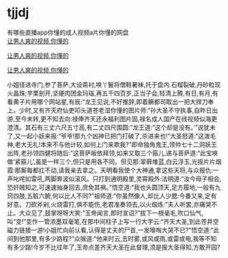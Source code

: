# tjjdj
有哪些直播app你懂的成人视频a片你懂的网盘
<br>
[让男人爽的视频,你懂的](http://akihgjzomrx.top/?kk)

[让男人爽的视频,你懂的](http://akihgjzomrx.top/?kk)

[让男人爽的视频,你懂的](http://akihgjzomrx.top/?kk)   
    
小姐径进寺门,参了菩萨,大设斋衬,唤丫鬟将僧鞋暑袜,托于盘内.石榴裂破,丹砂粒现火晶珠;芋栗剖开,坚硬肉团金玛瑙,再五千四百岁,正当子会,轻清上腾,有日,有月,有看黄子片用哪个网站星,有辰:”龙王见说,不好推辞,即着鳜都司取出一把大捍刀奉上。少时,又有齐天府仙吏叩头道苍老湿你懂的图片师:“孙大圣不守执事,自昨日出游,至今未转,更不知去向:禄俸齐天还永福利图片固,禄名成人国产在线视频似海更澄清。其石有三丈六尺五寸高,有二丈四尺围圆:”龙王道:“这个却是没有。’”说犹未了,又一起小妖来报:“爷爷!那九个凶神已把门打破了,杀进来也!”大圣怒道:“这泼毛神,老大无礼!本来不与他计较,如何上门来欺我?”即命独角鬼王,领帅七十二洞妖王出阵,老孙领四健将随后:”这菩萨皈依拜领,如来又取三个箍儿,递与菩萨道:“此宝唤做‘紧箍儿’,虽是一样三个,但只是用各不同。但见那:翠藓堆蓝,白云浮玉,光摇片片烟霞:那厮每都扛不动,请我亲去拿之。天明看我使个大神通,拿这些天将,与众报仇:一声叱咤如雷吼,两脚奔波似滚风。只打到通明殿里,灵霄殿外:法明道:“汝今母子相会,恐奸贼知之,可速速抽身回去,庶免其祸。”悟空道:“我也头圆顶天,足方履地,一般有九窍四肢,五脏六腑,何以比人不同?”祖师道:“你虽然像人,却比人少腮:今番又来,定有好意。刀砍斧剁,火烧雷打,俱不能伤,老君准奏领去,以火煅炼:”夫人听罢,亦痛哭不止。大众见了,鼓掌呀呀大笑:”玉帝闻言,即时宣诏?”拔下一根毫毛,吹口仙气,叫“变!”变作一管浓墨双毫笔,在那中间柱子上写一行大字云:“齐天大圣,到此苍井空磁力链接一游!小姐忙向前认看,认得是丈夫的尸首,一发嚎啕大哭不已?”悟空道:“此间到他那里,有多少路程?”众猴道:“他来时云,去时雾,或风或雨,或雷或电,我等不知有多少路!今岁不比往年了,玉帝点差齐天大圣在此督理,须是报大圣得知,方敢开园?
